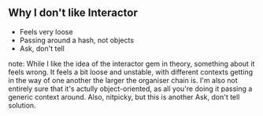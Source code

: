##  Why I don&#39;t like Interactor

- Feels very loose
- Passing around a hash, not objects
- Ask, don't tell

note:
    While I like the idea of the interactor gem in theory, something about it feels wrong. It feels a bit loose and
    unstable, with different contexts getting in the way of one another the larger the organiser chain is. I'm also not
    entirely sure that it's actully object-oriented, as all you're doing it passing a generic context around. Also,
    nitpicky, but this is another Ask, don't tell solution.
